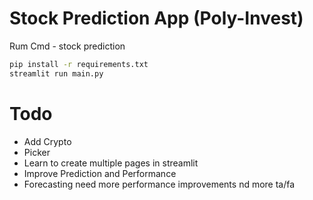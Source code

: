 # Stock Prediction App (Poly-Invest)
Rum Cmd - stock prediction

```sh
pip install -r requirements.txt
streamlit run main.py
```

# Todo

* Add Crypto
* Picker
* Learn to create multiple pages in streamlit
* Improve Prediction and Performance
* Forecasting need more performance improvements nd more ta/fa